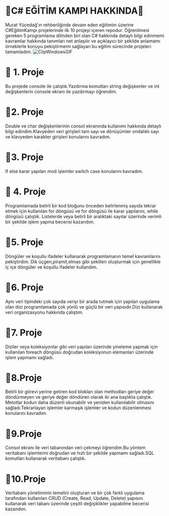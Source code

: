 # 📌C# EĞİTİM KAMPI HAKKINDA📌
Murat Yücedağ'ın rehberliğinde devam eden eğitimim üzerine  C#EğitimKampı projelerinde ilk 10 projeyi içeren repodur. 
Öğrenilmesi gereken 5 programlama dilinden biri olan C# hakkında detaylı bilgi edinmemi kavramlar hakkında tanımları
net anlaşılır ve açıklayıcı bir şekilde anlamamı örneklerle konuyu pekiştirmemi sağlayan bu eğitim sürecinde projeleri
tamamladım. ![ClipWindowsGIF](https://github.com/user-attachments/assets/676b481e-b876-4e88-8218-44aa212909b8)


# 📍 1. Proje 
Bu projede console ile çalıştık.Yazdırma komutları string değişkenler ve int değişkenlerin console ekranı ile
yazdırmayı öğrendim.

# 📍2. Proje 
Double ve char değişkenlerinin consol ekranında kullanımı hakkında detaylı bilgi edindim.Klavyeden veri girişleri 
tam sayı ve dönüşümler ondalıklı sayı ve klavyeden karakter girişleri konularını kavradım. 

 # 📍3. Proje
If else karar yapıları mod işlemler switch case konularını kavradım. 

# 📍 4. Proje
Programlamada belirli bir kod bloğunu önceden belirlenmiş sayıda tekrar etmek için kullanılan for döngüsü 
ve for döngüsü ile karar yapılarını, while döngüsü çalıştık. Listelerde veya belirli bir aralıktaki sayılar 
üzerinde verimli bir şekilde işlem yapma becerisi kazandım.

# 📍5. Proje
Döngüler ve koşullu ifadeler kullanarak programlamanın temel kavramlarını pekiştirdim.
Dik üçgen,piramit,elmas gibi şekilleri oluşturmak için genellikle iç içe döngüler ve koşullu ifadeler kullandım.

# 📍6. Proje
Aynı veri tipindeki çok sayıda veriyi bir arada tutmak için yapılan uygulama olan dizi programlamada çok yönlü ve 
güçlü bir veri yapısıdır.Dizi kullanarak veri organizasyonu hakkında çalıştım.

# 📍7. Proje
Diziler veya koleksiyonlar gibi veri yapıları üzerinde yineleme yapmak için kullanılan foreach döngüsü 
doğrudan koleksiyonun elemanları üzerinde işlem yapmamı sağladı.

# 📍8.Proje
Belirli bir görevi yerine getiren kod blokları olan methodları geriye değer döndürmeyen ve geriye
değer döndüren olarak iki ana başlıkta çalıştık. Metotlar kodun daha düzenli okunabilir ve yeniden 
kullanılabilir olmasını sağladı.Tekrarlayan işlemler karmaşık işlemler ve kodun düzenlenmesi 
konularını kavradım.

# 📍9.Proje
 Consol ekranı ile veri tabanından veri çekmeyi öğrendim.Bu yöntem veritabanı işlemlerini doğrudan ve 
 hızlı bir şekilde yapmamı sağladı.SQL komutları kullanarak veritabanı çalıştık.

# 📍10.Proje
Veritabanı yönetiminin temelini oluşturan ve bir çok farklı uygulama tarafından kullanılan
CRUD (Create, Read, Update, Delete) yapısını kullanarak veri tabanı üzerinde çeşitli 
değişiklikler yapabilme becerisi kazandım.


 




